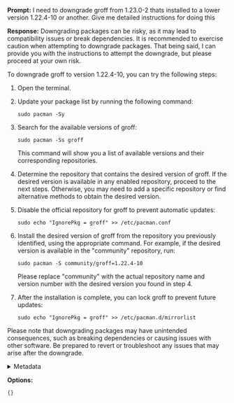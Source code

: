**Prompt:**
I need to downgrade groff from 1.23.0-2 thats installed to a lower version 1.22.4-10 or another. Give me detailed instructions for doing this



**Response:**
Downgrading packages can be risky, as it may lead to compatibility issues or break dependencies. It is recommended to exercise caution when attempting to downgrade packages. That being said, I can provide you with the instructions to attempt the downgrade, but please proceed at your own risk.

To downgrade groff to version 1.22.4-10, you can try the following steps:

1. Open the terminal.

2. Update your package list by running the following command:
   ```
   sudo pacman -Sy
   ```

3. Search for the available versions of groff:
   ```
   sudo pacman -Ss groff
   ```

   This command will show you a list of available versions and their corresponding repositories.

4. Determine the repository that contains the desired version of groff. If the desired version is available in any enabled repository, proceed to the next steps. Otherwise, you may need to add a specific repository or find alternative methods to obtain the desired version.

5. Disable the official repository for groff to prevent automatic updates:
   ```
   sudo echo "IgnorePkg = groff" >> /etc/pacman.conf
   ```

6. Install the desired version of groff from the repository you previously identified, using the appropriate command. For example, if the desired version is available in the "community" repository, run:
   ```
   sudo pacman -S community/groff=1.22.4-10
   ```

   Please replace "community" with the actual repository name and version number with the desired version you found in step 4.

7. After the installation is complete, you can lock groff to prevent future updates:
   ```
   sudo echo "IgnorePkg = groff" >> /etc/pacman.d/mirrorlist
   ```

Please note that downgrading packages may have unintended consequences, such as breaking dependencies or causing issues with other software. Be prepared to revert or troubleshoot any issues that may arise after the downgrade.

<details><summary>Metadata</summary>

- Duration: 16307 ms
- Datetime: 2023-08-25T11:24:15.145713
- Model: gpt-3.5-turbo-0613

</details>

**Options:**
```json
{}
```

